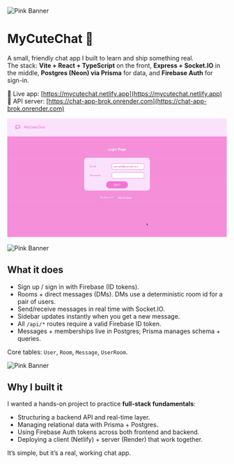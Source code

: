 ![Pink Banner](https://singlecolorimage.com/get/fac0e1/1000x50)

# MyCuteChat 💬

A small, friendly chat app I built to learn and ship something real.  
The stack: **Vite + React + TypeScript** on the front, **Express + Socket.IO** in the middle, **Postgres (Neon) via Prisma** for data, and **Firebase Auth** for sign-in.

🌸 Live app: [https://mycutechat.netlify.app](https://mycutechat.netlify.app)  
🌸 API server: [https://chat-app-brok.onrender.com](https://chat-app-brok.onrender.com)

![til](./src/live-demo.gif)

![Pink Banner](https://singlecolorimage.com/get/fac0e1/1000x2)

## What it does

- Sign up / sign in with Firebase (ID tokens).  
- Rooms + direct messages (DMs). DMs use a deterministic room id for a pair of users.  
- Send/receive messages in real time with Socket.IO.  
- Sidebar updates instantly when you get a new message.  
- All `/api/*` routes require a valid Firebase ID token.  
- Messages + memberships live in Postgres; Prisma manages schema + queries.  

Core tables: `User`, `Room`, `Message`, `UserRoom`.

![Pink Banner](https://singlecolorimage.com/get/fac0e1/1000x2)

## Why I built it

I wanted a hands-on project to practice **full-stack fundamentals**:  
- Structuring a backend API and real-time layer.  
- Managing relational data with Prisma + Postgres.  
- Using Firebase Auth tokens across both frontend and backend.  
- Deploying a client (Netlify) + server (Render) that work together.

It’s simple, but it’s a real, working chat app.
